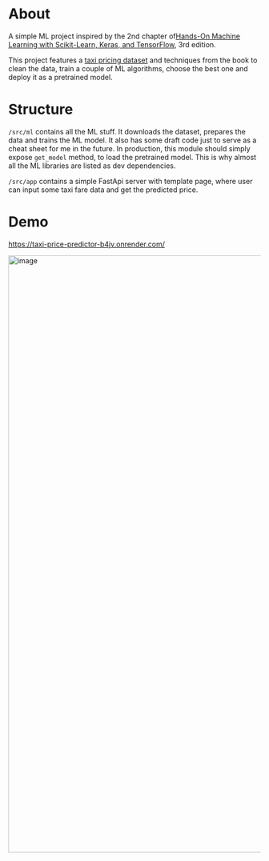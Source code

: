 # About

A simple ML project inspired by the 2nd chapter of[Hands-On Machine Learning with Scikit-Learn, Keras, and TensorFlow](https://www.oreilly.com/library/view/hands-on-machine-learning/9781492032632/), 3rd edition.

This project features a [taxi pricing dataset](https://www.kaggle.com/datasets/denkuznetz/taxi-price-prediction) and techniques from the book to clean the data, train a couple of ML algorithms, choose the best one and deploy it as a pretrained model.

# Structure

`/src/ml` contains all the ML stuff. It downloads the dataset, prepares the data and trains the ML model. It also has some draft code just to serve as a cheat sheet for me in the future. In production, this module should simply expose `get_model` method, to load the pretrained model. This is why almost all the ML libraries are listed as dev dependencies.

`/src/app` contains a simple FastApi server with template page, where user can input some taxi fare data and get the predicted price.

# Demo

https://taxi-price-predictor-b4jv.onrender.com/

<img width="1194" alt="image" src="https://github.com/user-attachments/assets/14e0a5cd-c4a8-486b-94f1-a88a73b42688" />

